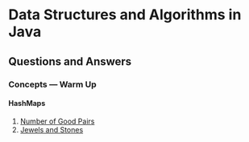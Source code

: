 # Data Structures and Algorithms in Java

## Questions and Answers
### Concepts ― Warm Up 
#### HashMaps
1. [Number of Good Pairs](https://github.com/musakanneh/dsa-java/blob/main/src/Concepts/HashMaps/Easy/NumberIdenticalPairs.java)
2. [Jewels and Stones](https://github.com/musakanneh/dsa-java/blob/main/src/Concepts/HashMaps/Easy/JewelAndStones.java)